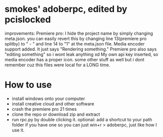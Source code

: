 # smokes' adoberpc, edited by pcislocked
improvements:
Premiere pro: I hide the project name by simply changing meta.json. you can easily revert this by changing line 13(premiere pro splitby) to " - " and line 14 to "1" at the meta.json file.
Media encoder support added. It just says "Rendering something." Premiere pro also says "editing something" so i wont leak anything xd
My own api key inserted, so media encoder has a proper icon.
some other stuff as well but i dont remember cuz this files were local for a LONG time.

# How to use
- install windows onto your computer
- install creative cloud and other software
- crash the premiere pro 21 times
- clone the repo or download zip and extract
- run rpc.py by double clicking it.
optional: add a shortcut to your path folder if you have one so you can just win+r > adoberpc, just like how I use it.
